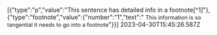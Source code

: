 [{"type":"p","value":"This sentence has detailed info in a footnote[^1]"},{"type":"footnote","value":{"number":"1","text":" <span style='font-size:0.91em'>This information is so tangential it needs to go into a footnote</span>"}}] 2023-04-30T15:45:26.587Z